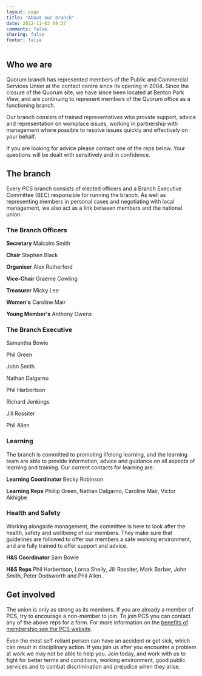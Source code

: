 ```yaml
---
layout: page
title: "About our branch"
date: 2012-11-03 09:37
comments: false
sharing: false
footer: false
---
```

Who we are
----------

Quorum branch has represented members of the Public and Commercial Services Union at the contact centre since its opening in 2004. Since the closure of the Quorum site, we have since been located at Benton Park View, and are continuing to represent members of the Quorum office as a functioning branch.

Our branch consists of trained representatives who provide support, advice and representation on workplace issues, working in partnership with management where possible to resolve issues quickly and effectively on your behalf.

If you are looking for advice please contact one of the reps below. Your questions will be dealt with sensitively and in confidence.

The branch
----------

Every PCS branch consists of elected officers and a Branch Executive Committee (BEC) responsible for running the branch. As well as representing members in personal cases and negotiating with local management, we also act as a link between members and the national union.

### The Branch Officers

**Secretary** Malcolm Smith

**Chair** Stephen Black

**Organiser** Alex Rutherford

**Vice-Chair** Graeme Cowling

**Treasurer** Micky Lee

**Women's** Caroline Mair

**Young Member's** Anthony Owens

### The Branch Executive

Samantha Bowie

Phil Green

John Smith

Nathan Dalgarno

Phil Harbertson

Richard Jenkings

Jill Rossiter

Phil Allen

### Learning

The branch is committed to promoting lifelong learning, and the learning team are able to provide information, advice and guidance on all aspects of learning and training. Our current contacts for learning are:

**Learning Coordinator** Becky Robinson

**Learning Reps** Phillip Green, Nathan Dalgarno, Caroline Mair, Victor Akhigbe

### Health and Safety

Working alongside management, the committee is here to look after the health, safety and wellbeing of our members. They make sure that guidelines are followed to offer our members a safe working environment, and are fully trained to offer support and advice.

**H&S Coordinator** Sam Bowie

**H&S Reps** Phil Harbertson, Lorna Shelly, Jill Rossiter, Mark Barber, John Smith, Peter Dodsworth and Phil Allen.

Get involved
------------

The union is only as strong as its members. If you are already a member of PCS, try to encourage a non-member to join. To join PCS you can contact any of the above reps for a form. For more information on the [benefits of membership see the PCS website](https://www.join.pcs.org.uk/en/join-pcs/index.cfm).

Even the most self-reliant person can have an accident or get sick, which can result in disciplinary action. If you join us after you encounter a problem at work we may not be able to help you. Join today, and work with us to fight for better terms and conditions, working environment, good public services and to combat discrimination and prejudice when they arise.